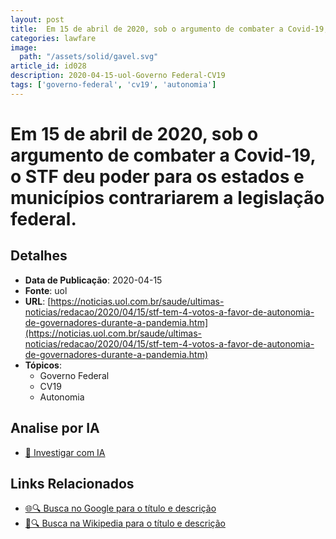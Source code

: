 ```yaml
---
layout: post
title:  Em 15 de abril de 2020, sob o argumento de combater a Covid-19, o STF deu poder para os estados e municípios contrariarem a legislação federal.
categories: lawfare
image: 
  path: "/assets/solid/gavel.svg"
article_id: id028
description: 2020-04-15-uol-Governo Federal-CV19
tags: ['governo-federal', 'cv19', 'autonomia']
---
```


# Em 15 de abril de 2020, sob o argumento de combater a Covid-19, o STF deu poder para os estados e municípios contrariarem a legislação federal.

## Detalhes
- **Data de Publicação**: 2020-04-15
- **Fonte**: uol
- **URL**: [https://noticias.uol.com.br/saude/ultimas-noticias/redacao/2020/04/15/stf-tem-4-votos-a-favor-de-autonomia-de-governadores-durante-a-pandemia.htm](https://noticias.uol.com.br/saude/ultimas-noticias/redacao/2020/04/15/stf-tem-4-votos-a-favor-de-autonomia-de-governadores-durante-a-pandemia.htm)
- **Tópicos**:
  - Governo Federal
  - CV19
  - Autonomia

## Analise por IA
- [🤖 Investigar com IA](https://www.perplexity.ai/search?q=%22not%C3%ADcia%20artigo%20Brasil%22%20Em%2015%20de%20abril%20de%202020%2C%20sob%20o%20argumento%20de%20combater%20a%20Covid-19%2C%20o%20STF%20deu%20poder%20para%20os%20estados%20e%20munic%C3%ADpios%20contrariarem%20a%20legisla%C3%A7%C3%A3o%20federal.%20uol%202020-04-15)

## Links Relacionados
- [🌐🔍 Busca no Google para o título e descrição](https://www.google.com/search?q=%22not%C3%ADcia%20artigo%20Brasil%22%20Em%2015%20de%20abril%20de%202020%2C%20sob%20o%20argumento%20de%20combater%20a%20Covid-19%2C%20o%20STF%20deu%20poder%20para%20os%20estados%20e%20munic%C3%ADpios%20contrariarem%20a%20legisla%C3%A7%C3%A3o%20federal.%20uol%202020-04-15)
- [📖🔍 Busca na Wikipedia para o título e descrição](https://pt.wikipedia.org/w/index.php?search=%22not%C3%ADcia%20artigo%20Brasil%22%20Em%2015%20de%20abril%20de%202020%2C%20sob%20o%20argumento%20de%20combater%20a%20Covid-19%2C%20o%20STF%20deu%20poder%20para%20os%20estados%20e%20munic%C3%ADpios%20contrariarem%20a%20legisla%C3%A7%C3%A3o%20federal.%20uol%202020-04-15)

